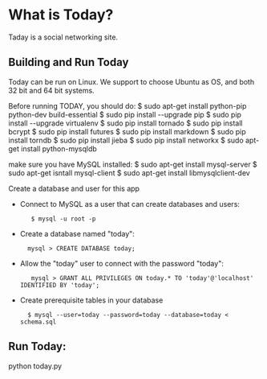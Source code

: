 What is Today?
==============

Taday is a social networking site.


Building and Run Today
--------------

Today can be run on Linux. We support to choose Ubuntu as OS, and both 32 bit and 64 bit systems.

Before running TODAY, you should do:
$ sudo apt-get install python-pip python-dev build-essential 
$ sudo pip install --upgrade pip 
$ sudo pip install --upgrade virtualenv
$ sudo pip install tornado 
$ sudo pip install bcrypt
$ sudo pip install futures
$ sudo pip install markdown
$ sudo pip install torndb
$ sudo pip install jieba
$ sudo pip install networkx
$ sudo apt-get install python-mysqldb

make sure you have MySQL installed:
   $ sudo apt-get install mysql-server
   $ sudo apt-get isntall mysql-client
   $ sudo apt-get install libmysqlclient-dev

Create a database and user for this app
 - Connect to MySQL as a user that can create databases and users:
   ```
      $ mysql -u root -p
   ```
 - Create a database named "today":
   ```
     mysql > CREATE DATABASE today;
   ```
 - Allow the "today" user to connect with the password "today":
   ```
      mysql > GRANT ALL PRIVILEGES ON today.* TO 'today'@'localhost' IDENTIFIED BY 'today';
   ```
 - Create prerequisite tables in your database
   ```
     $ mysql --user=today --password=today --database=today < schema.sql
   ```

Run Today:
----------

python today.py
